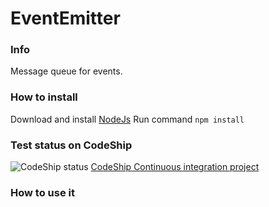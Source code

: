# EventEmitter

### Info
Message queue for events.

### How to install

Download and install [NodeJs](https://nodejs.org/en/)
Run command `npm install`

### Test status on CodeShip
![CodeShip status](https://codeship.com/projects/3e312a00-5f7a-0133-10a2-5684d7134b37/status?branch=master "CodeShip status")
[CodeShip Continuous integration project](https://codeship.com/projects/111793)

### How to use it

